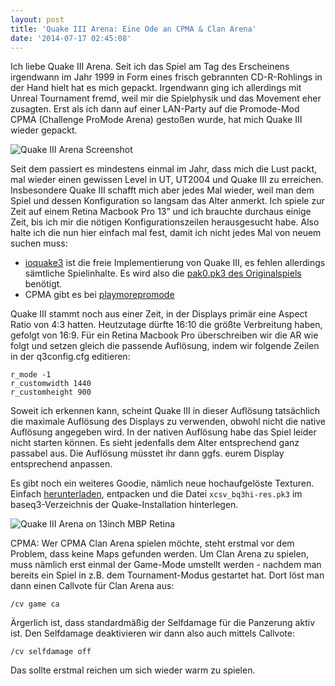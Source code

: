 ```yaml
---
layout: post
title: 'Quake III Arena: Eine Ode an CPMA & Clan Arena'
date: '2014-07-17 02:45:08'
---
```


Ich liebe Quake III Arena. Seit ich das Spiel am Tag des Erscheinens irgendwann im Jahr 1999 in Form eines frisch gebrannten CD-R-Rohlings in der Hand hielt hat es mich gepackt. Irgendwann ging ich allerdings mit Unreal Tournament fremd, weil mir die Spielphysik und das Movement eher zusagten. Erst als ich dann auf einer LAN-Party auf die Promode-Mod CPMA (Challenge ProMode Arena) gestoßen wurde, hat mich Quake III wieder gepackt.

![Quake III Arena Screenshot](/content/images/2014/Jul/IMG_20140717_031518.jpg)

Seit dem passiert es mindestens einmal im Jahr, dass mich die Lust packt, mal wieder einen gewissen Level in UT, UT2004 und Quake III zu erreichen. Insbesondere Quake III schafft mich aber jedes Mal wieder, weil man dem Spiel und dessen Konfiguration so langsam das Alter anmerkt. Ich spiele zur Zeit auf einem Retina Macbook Pro 13” und ich brauchte durchaus einige Zeit, bis ich mir die nötigen Konfigurationszeilen herausgesucht habe. Also halte ich die nun hier einfach mal fest, damit ich nicht jedes Mal von neuem suchen muss: 

* [ioquake3](http://ioquake3.org/) ist die freie Implementierung von Quake III, es fehlen allerdings sämtliche Spielinhalte. Es wird also die [pak0.pk3 des Originalspiels](magnet:?xt=urn:btih:bd0912637dfa533263f9c30918ba6a7d7ef09d72&dn=Quake+3+Arena+pak0.pk3+file&tr=udp%3A%2F%2Ftracker.openbittorrent.com%3A80&tr=udp%3A%2F%2Ftracker.publicbt.com%3A80&tr=udp%3A%2F%2Ftracker.istole.it%3A6969&tr=udp%3A%2F%2Fopen.demonii.com%3A1337) benötigt.
* CPMA gibt es bei [playmorepromode](https://playmorepromode.org)

Quake III stammt noch aus einer Zeit, in der Displays primär eine Aspect Ratio von 4:3 hatten. Heutzutage dürfte 16:10 die größte Verbreitung haben, gefolgt von 16:9. Für ein Retina Macbook Pro überschreiben wir die AR wie folgt und setzen gleich die passende Auflösung, indem wir folgende Zeilen in der q3config.cfg editieren:

`r_mode -1`  
`r_customwidth 1440`  
`r_customheight 900`

Soweit ich erkennen kann, scheint Quake III in dieser Auflösung tatsächlich die maximale Auflösung des Displays zu verwenden, obwohl nicht die native Auflösung angegeben wird. In der nativen Auflösung habe das Spiel leider nicht starten können. Es sieht jedenfalls dem Alter entsprechend ganz passabel aus. Die Auflösung müsstet ihr dann ggfs. eurem Display entsprechend anpassen. 

Es gibt noch ein weiteres Goodie, nämlich neue hochaufgelöste Texturen. Einfach [herunterladen](http://ioquake3.org/files/xcsv_hires.zip), entpacken und die Datei `xcsv_bq3hi-res.pk3` im baseq3-Verzeichnis der Quake-Installation hinterlegen.

![Quake III Arena on 13inch MBP Retina](/content/images/2014/Jul/IMG_20140717_031527.jpg)

CPMA: Wer CPMA Clan Arena spielen möchte, steht erstmal vor dem Problem, dass keine Maps gefunden werden. Um Clan Arena zu spielen, muss nämlich erst einmal der Game-Mode umstellt werden - nachdem man bereits ein Spiel in z.B. dem Tournament-Modus gestartet hat. Dort löst man dann einen Callvote für Clan Arena aus: 

`/cv game ca`

Ärgerlich ist, dass standardmäßig der Selfdamage für die Panzerung aktiv ist. Den Selfdamage deaktivieren wir dann also auch mittels Callvote: 

`/cv selfdamage off`

Das sollte erstmal reichen um sich wieder warm zu spielen.